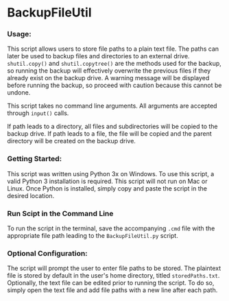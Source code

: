 # BackupFileUtil

### Usage:

This script allows users to store file paths to a plain text file. The paths can later be used to backup files and directories to an external drive. `shutil.copy()` and `shutil.copytree()` are the methods used for the backup, so running the backup will effectively overwrite the previous files if they already exist on the backup drive. A warning message will be displayed before running the backup, so proceed with caution because this cannot be undone. 

This script takes no command line arguments. All arguments are accepted through `input()` calls.

If path leads to a directory, all files and subdirectories will be copied to the backup drive. If path leads to a file, the file will be copied and the parent directory will be created on the backup drive.

### Getting Started:

This script was written using Python 3x on Windows. To use this script, a valid Python 3 installation is required. This script will not run on Mac or Linux. Once Python is installed, simply copy and paste the script in the desired location. 

### Run Scipt in the Command Line 

To run the script in the terminal, save the accompanying `.cmd` file with the appropriate file path leading to the `BackupFileUtil.py` script. 

### Optional Configuration: 

The script will prompt the user to enter file paths to be stored. The plaintext file is stored by default in the user's home directory, titled `storedPaths.txt`. Optionally, the text file can be edited prior to running the script. To do so, simply open the text file and add file paths with a new line after each path. 
